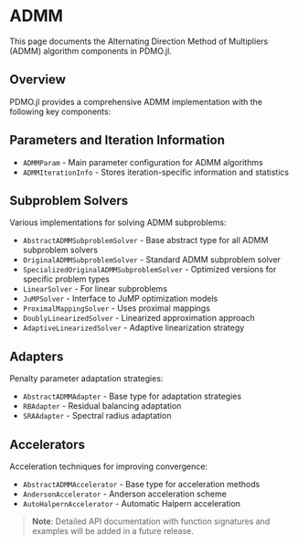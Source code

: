 # ADMM

This page documents the Alternating Direction Method of Multipliers (ADMM) algorithm components in PDMO.jl.

## Overview

PDMO.jl provides a comprehensive ADMM implementation with the following key components:

## Parameters and Iteration Information
- `ADMMParam` - Main parameter configuration for ADMM algorithms
- `ADMMIterationInfo` - Stores iteration-specific information and statistics

## Subproblem Solvers

Various implementations for solving ADMM subproblems:

- `AbstractADMMSubproblemSolver` - Base abstract type for all ADMM subproblem solvers
- `OriginalADMMSubproblemSolver` - Standard ADMM subproblem solver
- `SpecializedOriginalADMMSubproblemSolver` - Optimized versions for specific problem types
- `LinearSolver` - For linear subproblems
- `JuMPSolver` - Interface to JuMP optimization models
- `ProximalMappingSolver` - Uses proximal mappings
- `DoublyLinearizedSolver` - Linearized approximation approach
- `AdaptiveLinearizedSolver` - Adaptive linearization strategy

## Adapters

Penalty parameter adaptation strategies:

- `AbstractADMMAdapter` - Base type for adaptation strategies
- `RBAdapter` - Residual balancing adaptation
- `SRAAdapter` - Spectral radius adaptation

## Accelerators

Acceleration techniques for improving convergence:

- `AbstractADMMAccelerator` - Base type for acceleration methods
- `AndersonAccelerator` - Anderson acceleration scheme
- `AutoHalpernAccelerator` - Automatic Halpern acceleration

> **Note**: Detailed API documentation with function signatures and examples will be added in a future release.
